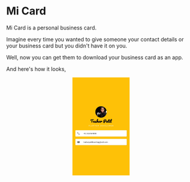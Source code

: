 # Mi Card
Mi Card is a personal business card. 

Imagine every time you wanted to give someone your contact details or your business card but you didn't have it on you. 

Well, now you can get them to download your business card as an app.

And here's how it looks,

<p align="center">
  <img src="images/Screenshot.jpg" width="30%" height="60%"/>
</p>
